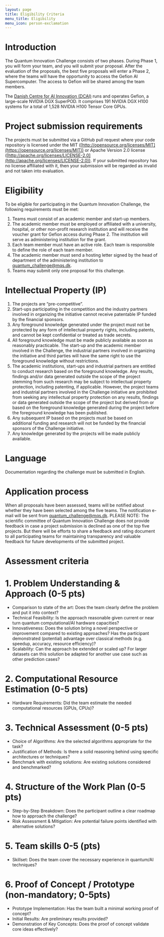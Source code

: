 ```yaml
---
layout: page
title: Eligibility Criteria
menu_title: Eligibility
menu_icon: person-exclamation
---
```


# Introduction

The Quantum Innovation Challenge consists of two phases. During Phase 1, you will form your team, and you will submit your proposal. After the evaluation of the proposals, the best five proposals will enter a Phase 2, where the teams will have the opportunity to access the Gefion AI Supercomputer. The access to Gefion will be shared among the team members.

The [Danish Centre for AI Innovation (DCAI)](https://dcai.dk) runs and operates Gefion, a large-scale NVIDIA DGX SuperPOD. It comprises 191 NVIDIA DGX H100 systems for a total of 1,528 NVIDIA H100 Tensor Core GPUs.


# Project submission requirements

The projects must be submitted via a GitHub pull request where your code repository is licensed under the MIT ([http://opensource.org/licenses/MIT](https://opensource.org/licenses/MIT)) or Apache Version 2.0 license ([http://apache.org/licenses/LICENSE-2.0](http://apache.org/licenses/LICENSE-2.0)). If your submitted repository has no license affiliated with it, then your submission will be regarded as invalid and not taken into evaluation.


# Eligibility

To be eligible for participating in the Quantum Innovation Challenge, the following requirements must be met:
1. Teams must consist of an academic member and start-up members. 
2. The academic member must be employed or affiliated with a university, hospital, or other non-profit research institution and will receive the voucher grant for Gefion access during Phase 2. The institution will serve as administering institution for the grant.
3. Each team member must have an active role. Each team is responsible to define the role of each team member.
4. The academic member must send a hosting letter signed by the head of department of the administering institution to quantum_challenge@mqs.dk.
5. Teams may submit only one proposal for this challenge.


# Intellectual Property (IP)

1. The projects are “pre-competitive”.
2. Start-ups participating in the competition and the industry partners involved in organizing the initiative cannot receive patentable IP funded by the financial sponsors.
3. Any foreground knowledge generated under the project must not be protected by any form of intellectual property rights, including patents, and cannot be kept confidential or treated as trade secrets.
4. All foreground knowledge must be made publicly available as soon as reasonably practicable. The start-up and the academic member involved in the Challenge, the industrial partners involved in organizing the initiative and third parties will have the same right to use the foreground knowledge without restrictions.
5. The academic institutions, start-ups and industrial partners are entitled to conduct research based on the foreground knowledge. Any results, findings and/or data generated outside the scope of the project stemming from such research may be subject to intellectual property protection, including patenting, if applicable. However, the project teams and industrial partners involved in the Challenge initiative are prohibited from seeking any intellectual property protection on any results, findings or data generated outside the scope of the project but derived from or based on the foreground knowledge generated during the project before the foreground knowledge has been published.
6. Any subsequent IP based on the projects must be based on additional funding and research will not be funded by the financial sponsors of the Challenge initiative.
7. Any knowledge generated by the projects will be made publicly available.


# Language

Documentation regarding the challenge must be submitted in English.


# Application process
When all proposals have been assessed, teams will be notified about whether they have been selected among the five teams. The notification e-mail will be sent from quantum_challenge@mqs.dk. PLEASE NOTE: The scientific committee of Quantum Innovation Challenge does not provide feedback in case a project submission is declined as one of the top five projects. But there will be efforts to share a feedback and rating document to all participating teams for maintaining transparency and valuable feedback for future developments of the submitted project.


# Assessment criteria

# 1. Problem Understanding & Approach (0-5 pts)

- Comparison to state of the art: Does the team clearly define the problem and put it into context?
- Technical Feasibility: Is the approach reasonable given current or near turn quantum computational/AI hardware capacities? 
- Innovativeness: Does the solution bring a novel perspective or improvement compared to existing approaches? Has the participant demonstrated (potential) advantage over classical methods (e.g. speedup, accuracy, resource efficiency)? 
- Scalability: Can the approach be extended or scaled up? For larger datasets can this solution be adapted for another use case such as other prediction cases?

# 2. Computational Resource Estimation (0-5 pts)
- Hardware Requirements: Did the team estimate the needed computational resources (GPUs, CPUs)? 

# 3. Technical Assessment (0-5 pts)
- Choice of Algorithms: Are the selected algorithms appropriate for the task?
- Justification of Methods: Is there a solid reasoning behind using specific architectures or techniques?
- Benchmark with existing solutions: Are existing solutions considered and benchmarked?

# 4. Structure of the Work Plan (0-5 pts)
- Step-by-Step Breakdown: Does the participant outline a clear roadmap how to approach the challenge?
- Risk Assessment & Mitigation: Are potential failure points identified with alternative solutions?

# 5. Team skills 0-5 (pts)
- Skillset: Does the team cover the necessary experience in quantum/AI techniques?

# 6. Proof of Concept / Prototype (non-mandatory; 0-5pts)
- Prototype Implementation: Has the team built a minimal working proof of concept? 
- Initial Results: Are preliminary results provided?
- Demonstration of Key Concepts: Does the proof of concept validate core ideas effectively?
